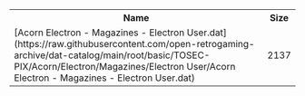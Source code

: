 <table>
<tr><th>Name</th><th>Size</th></tr>
<tr><td>[Acorn Electron - Magazines - Electron User.dat](https://raw.githubusercontent.com/open-retrogaming-archive/dat-catalog/main/root/basic/TOSEC-PIX/Acorn/Electron/Magazines/Electron User/Acorn Electron - Magazines - Electron User.dat)</td><td>2137</td></tr>
</table>
